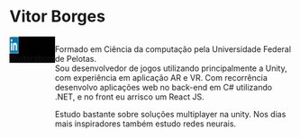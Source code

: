 <h1>Vitor Borges</h1>

<div style="display: flex">
<a href="https://www.linkedin.com/in/vitorsborg/">
  <div style="background-color: black">
  <img align="center" alt="reactJS" height="30" width="16" src="https://github.com/devicons/devicon/blob/master/icons/linkedin/linkedin-original.svg">
  @vitorsborg
  </div>
</a>

<span>
  
Formado em Ciência da computação pela Universidade Federal de Pelotas. </br>
Sou desenvolvedor de jogos utilizando principalmente a Unity, com experiência em aplicação AR e VR. 
Com recorrência desenvolvo aplicações web no back-end em C# utilizando .NET, e no front eu arrisco um React JS. 

Estudo bastante sobre soluções multiplayer na unity.
Nos dias mais inspiradores também estudo redes neurais.
</span>
<!--
<span>
E também colocando em prática todas as tecnologias listadas abaixo.

</span>
<div>
<img align="center" alt="reactJS" height="24" width="24" src="https://github.com/devicons/devicon/blob/master/icons/react/react-original.svg"> -
<img align="center" alt="JS" height="24" width="24" src="https://raw.githubusercontent.com/devicons/devicon/master/icons/javascript/javascript-plain.svg"> -
<img align="center" alt="nodeJS" height="24" width="24" src="https://github.com/devicons/devicon/blob/master/icons/nodejs/nodejs-original.svg"> -
<img align="center" alt="HTML" height="24" width="24" src="https://github.com/devicons/devicon/blob/master/icons/html5/html5-original.svg"> -
<img align="center" alt="CSS" height="24" width="24" src="https://github.com/devicons/devicon/blob/master/icons/css3/css3-original.svg"> -
<img align="center" alt="typescript" height="24" width="30" src="https://github.com/devicons/devicon/blob/master/icons/typescript/typescript-original.svg"> -
<img align="center" alt="nextJS" height="24" width="30" src="https://github.com/devicons/devicon/blob/master/icons/nextjs/nextjs-original.svg">
</div>
-->
<!--
**VitorBorg/VitorBorg** is a ✨ _special_ ✨ repository because its `README.md` (this file) appears on your GitHub profile.

Here are some ideas to get you started:

- 🔭 I’m currently working on ...
- 🌱 I’m currently learning ...
- 👯 I’m looking to collaborate on ...
- 🤔 I’m looking for help with ...
- 💬 Ask me about ...
- 📫 How to reach me: ...
- 😄 Pronouns: ...
- ⚡ Fun fact: ...
-->
